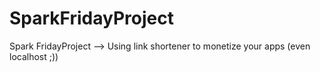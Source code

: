 # SparkFridayProject
Spark FridayProject --> Using link shortener to monetize your apps (even localhost ;))
